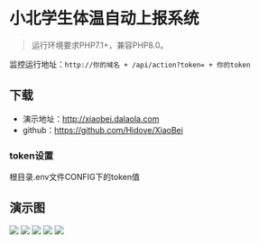 小北学生体温自动上报系统
===============

> 运行环境要求PHP7.1+，兼容PHP8.0。

监控运行地址：`http://你的域名 + /api/action?token= + 你的token`

## 下载

* 演示地址：<http://xiaobei.dalaola.com>
* github：<https://github.com/Hidove/XiaoBei>

### token设置

根目录.env文件CONFIG下的token值

## 演示图
![](https://s3.ax1x.com/2021/02/18/yWUJyD.png)
![](https://s3.ax1x.com/2021/03/10/6Jlf56.png)
![](https://s3.ax1x.com/2021/03/10/6J1qlF.png)
![](https://s3.ax1x.com/2021/03/10/6J3HAI.png)
![](https://s3.ax1x.com/2021/03/10/6J1kaq.png)


